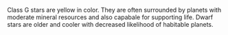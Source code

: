 Class G stars are yellow in color. They are often surrounded by planets with moderate mineral resources and also capabale for supporting life. Dwarf stars are older and cooler with decreased likelihood of habitable planets.